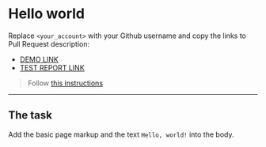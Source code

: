 # Hello world
Replace `<your_account>` with your Github username and copy the links to Pull Request description:
- [DEMO LINK](https://dmytro-roi.github.io/layout_hello-world/)
- [TEST REPORT LINK](https://dmytro-roi.github.io/layout_hello-world/report/html_report/)

> Follow [this instructions](https://mate-academy.github.io/layout_task-guideline/#how-to-solve-the-layout-tasks-on-github)
___

## The task 
Add the basic page markup and the text `Hello, world!` into the body.
